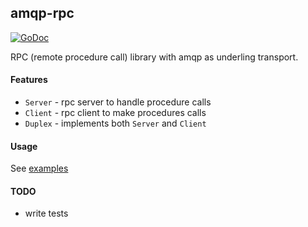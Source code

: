 ## amqp-rpc

[![GoDoc](https://godoc.org/gitlab.com/RidgeA/amqp-rpc?status.svg)](https://godoc.org/gitlab.com/RidgeA/amqp-rpc)

RPC (remote procedure call) library with amqp as underling transport.

#### Features

* `Server` - rpc server to handle procedure calls
* `Client` - rpc client to make procedures calls
* `Duplex` - implements both `Server` and `Client`

#### Usage

See [examples](/example)

#### TODO
* write tests
